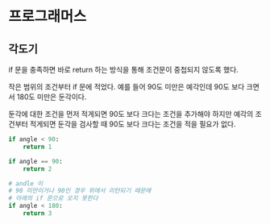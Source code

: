# 프로그래머스

## 각도기

if 문을 충족하면 바로 return 하는 방식을 통해 조건문이 중첩되지 않도록 했다.

작은 범위의 조건부터 if 문에 적었다. 예를 들어 90도 미만은 예각인데 90도 보다 크면서 180도 미만은 둔각이다.

둔각에 대한 조건을 먼저 적게되면 90도 보다 크다는 조건을 추가해야 하지만 예각의 조건부터 적게되면 둔각을 검사할 때 90도 보다 크다는 조건을 적을 필요가 없다.

```python
if angle < 90:
    return 1

if angle == 90:
    return 2

# andle 이 
# 90 미만이거나 90인 경우 위에서 리턴되기 때문에
# 아래의 if 문으로 오지 못한다
if angle < 180:
    return 3
```

